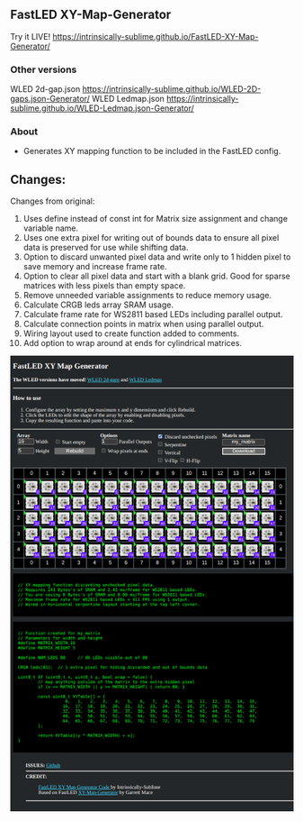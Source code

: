 ## FastLED XY-Map-Generator

Try it LIVE! https://intrinsically-sublime.github.io/FastLED-XY-Map-Generator/

### Other versions
WLED 2d-gap.json https://intrinsically-sublime.github.io/WLED-2D-gaps.json-Generator/
WLED Ledmap.json https://intrinsically-sublime.github.io/WLED-Ledmap.json-Generator/

### About
* Generates XY mapping function to be included in the FastLED config.

## Changes:

Changes from original:
1) Uses define instead of const int for Matrix size assignment and change variable name.
2) Uses one extra pixel for writing out of bounds data to ensure all pixel data is preserved for use while shifting data.
3) Option to discard unwanted pixel data and write only to 1 hidden pixel to save memory and increase frame rate.
4) Option to clear all pixel data and start with a blank grid. Good for sparse matrices with less pixels than empty space.
5) Remove unneeded variable assignments to reduce memory usage.
6) Calculate CRGB leds array SRAM usage.
7) Calculate frame rate for WS2811 based LEDs including parallel output.
8) Calculate connection points in matrix when using parallel output.
9) Wiring layout used to create function added to comments.
10) Add option to wrap around at ends for cylindrical matrices.

![Screenshot](https://github.com/Intrinsically-Sublime/FastLED-XY-Map-Generator/blob/master/FastLED-XY-map-generator_screenshot.png)
